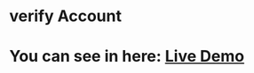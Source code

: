 # verify Account
# You can see in here: <a href="https://accountingizni-tasdiqlang.netlify.app/">Live Demo</a>

